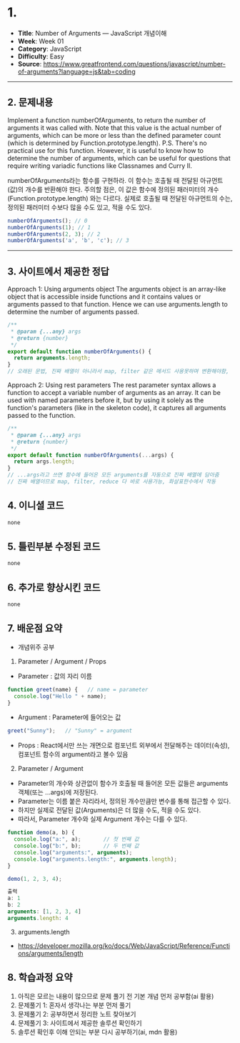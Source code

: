# 1. 
- **Title**: Number of Arguments — JavaScript 개념이해
- **Week**: Week 01
- **Category**: JavaScript
- **Difficulty**: Easy
- **Source**: https://www.greatfrontend.com/questions/javascript/number-of-arguments?language=js&tab=coding

---

## 2. 문제내용
Implement a function numberOfArguments, to return the number of arguments it was called with. Note that this value is the actual number of arguments, which can be more or less than the defined parameter count (which is determined by Function.prototype.length).
P.S. There's no practical use for this function. However, it is useful to know how to determine the number of arguments, which can be useful for questions that require writing variadic functions like Classnames and Curry II.

numberOfArguments라는 함수를 구현하라.
이 함수는 호출될 때 전달된 아규먼트(값)의 개수를 반환해야 한다.
주의할 점은, 이 값은 함수에 정의된 패러미터의 개수(Function.prototype.length) 와는 다르다.
실제로 호출될 때 전달된 아규먼트의 수는, 정의된 패러미터 수보다 많을 수도 있고, 적을 수도 있다.
```js
numberOfArguments(); // 0
numberOfArguments(1); // 1
numberOfArguments(2, 3); // 2
numberOfArguments('a', 'b', 'c'); // 3
```

---

## 3. 사이트에서 제공한 정답
Approach 1: Using arguments object
The arguments object is an array-like object that is accessible inside functions and it contains values or arguments passed to that function. Hence we can use arguments.length to determine the number of arguments passed.
```js
/**
 * @param {...any} args
 * @return {number}
 */
export default function numberOfArguments() {
  return arguments.length;
}
// 오래된 문법, 진짜 배열이 아니라서 map, filter 같은 메서드 사용못하며 변환해야함, 화살표함수에서 동작 안함
```
Approach 2: Using rest parameters
The rest parameter syntax allows a function to accept a variable number of arguments as an array. It can be used with named parameters before it, but by using it solely as the function's parameters (like in the skeleton code), it captures all arguments passed to the function.
```js
/**
 * @param {...any} args
 * @return {number}
 */
export default function numberOfArguments(...args) {
  return args.length;
}
// ...args라고 쓰면 함수에 들어온 모든 arguments를 자동으로 진짜 배열에 담아줌
// 진짜 배열이므로 map, filter, reduce 다 바로 사용가능, 화살표한수에서 작동
```

## 4. 이니셜 코드 

```js
none
```

## 5. 틀린부분 수정된 코드
```js
none
```

## 6. 추가로 향상시킨 코드
```js
none
```

## 7. 배운점 요약
* 개념위주 공부
1) Parameter / Argument / Props
- Parameter : 값의 자리 이름
```js
function greet(name) {   // name = parameter
  console.log("Hello " + name);
}
```
- Argument : Parameter에 들어오는 값
```js
greet("Sunny");   // "Sunny" = argument
```
- Props : React에서만 쓰는 개면으로 컴포넌트 외부에서 전달해주는 데이터(속성), 컴포넌트 함수의 argument라고 볼수 있음

2) Parameter / Argument
- Parameter의 개수와 상관없이 함수가 호출될 때 들어온 모든 값들은 arguments 객체(또는 ...args)에 저장된다.
- Parameter는 이름 붙은 자리라서, 정의된 개수만큼만 변수를 통해 접근할 수 있다.
- 하지만 실제로 전달된 값(Arguments)은 더 많을 수도, 적을 수도 있다.
- 따라서, Parameter 개수와 실제 Argument 개수는 다를 수 있다.
```js
function demo(a, b) {
  console.log("a:", a);       // 첫 번째 값
  console.log("b:", b);       // 두 번째 값
  console.log("arguments:", arguments);
  console.log("arguments.length:", arguments.length);
}

demo(1, 2, 3, 4);

출력
a: 1
b: 2
arguments: [1, 2, 3, 4]
arguments.length: 4
```

3) arguments.length
- https://developer.mozilla.org/ko/docs/Web/JavaScript/Reference/Functions/arguments/length

## 8. 학습과정 요약
1) 아직은 모르는 내용이 많으므로 문제 풀기 전 기본 개념 먼저 공부함(ai 활용)
2) 문제풀기 1: 혼자서 생각나는 부분 먼저 풀기
3) 문제풀기 2: 공부하면서 정리한 노트 찾아보기
4) 문제풀기 3: 사이트에서 제공한 솔루션 확인하기
5) 솔루션 확인후 이해 안되는 부분 다시 공부하기(ai, mdn 활용)